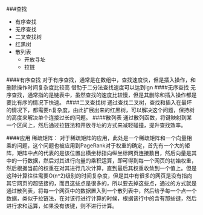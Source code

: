 ###查找

- 有序查找
- 无序查找
- 二叉查找树
- 红黑树
- 散列表
 	- 开放寻址
 	- 拉链
 	
####有序查找
对于有序查找，通常是在数组中，查找速度快，但是插入操作，和删除操作时间复杂度比较高
借助于二分法查找速度可以达到lgn
####无序查找
无序查找，通常指的是链表中，虽然查找的速度比较慢，但是其删除和插入操作都是要比有序的情况下快速。
####二叉查找树
通过查找二叉树，查找和插入在最坏的情况下，都需要n复杂度，由此扩展出来的红黑树，可以解决这个问题，保持树的高度来解决单个连接过长的问题。
####散列表
通过散列函数，将键映射到某一个区间上，然后通过拉链法和开放寻址的方式来减轻碰撞，提升查找效率。

####应用
稀疏矩阵：
对于稀疏矩阵的应用，此处是一个稀疏矩阵和一个向量相乘的问题，这个问题也被应用到PageRank对于权重的确定，首先有一个大的矩阵，矩阵中点的代表的是该位置出横坐标指向纵坐标网页连接数目，然后向量是其中的一行数据，然后对其进行向量的乘积运算，即可得到每一个网页的初始权重，然后根据当前的权重在对其进行几次计算，直到最后其权重收敛到一个值上。但是这种计算往往需要O(n^2)级别的时间复杂度，但是其中有很多的网页是没有指向其它网页的超链接的，而且这些点是很多的，所以要去掉这些点，通过的方式就是通过散列表，将每一个网页中的数据置入到一个散列表中，然后给予每一个点一个数据，类似于拉链法，在对该行进行计算的时候，根据该行中的含有那些键，然后进行求和运算，如果没有该键，则不进行计算。